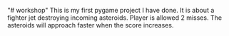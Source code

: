 "# workshop" 
This is my first pygame project I have done. It is about a fighter jet destroying incoming asteroids. Player is allowed 2 misses. The asteroids will approach faster when the score increases. 
